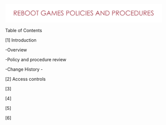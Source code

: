 <img src="https://github.com/matthewsides/Reboot-Games-Policies-and-Procedures/blob/master/RG_H_Text.png" width="500">



<p align="justify">
  Table of Contents
</p>


[1] Introduction

-Overview

-Policy and procedure review

-Change History -

[2] Access controls

[3]

[4]

[5]

[6]
